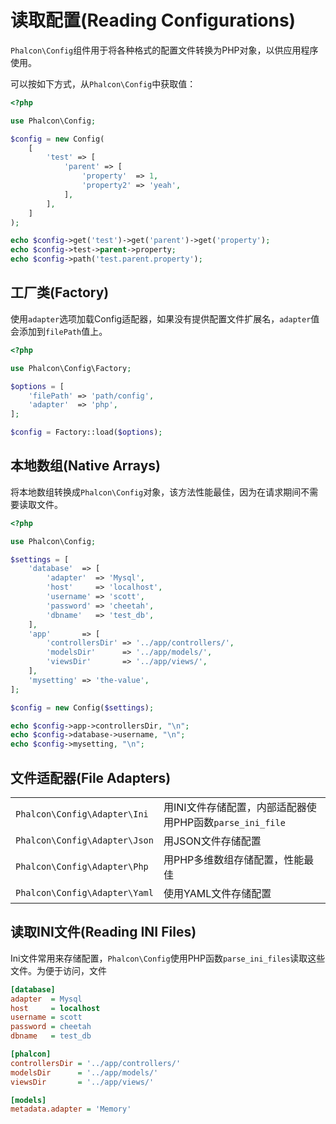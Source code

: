 # 读取配置(Reading Configurations)
`Phalcon\Config`组件用于将各种格式的配置文件转换为PHP对象，以供应用程序使用。

可以按如下方式，从`Phalcon\Config`中获取值：
```php
<?php

use Phalcon\Config;

$config = new Config(
    [
        'test' => [
            'parent' => [
                'property'  => 1,
                'property2' => 'yeah',
            ],
        ],
    ]
);

echo $config->get('test')->get('parent')->get('property');
echo $config->test->parent->property;
echo $config->path('test.parent.property');
```
## 工厂类(Factory)
使用`adapter`选项加载Config适配器，如果没有提供配置文件扩展名，`adapter`值会添加到`filePath`值上。
```php
<?php

use Phalcon\Config\Factory;

$options = [
    'filePath' => 'path/config',
    'adapter'  => 'php',
];

$config = Factory::load($options);
```
## 本地数组(Native Arrays)
将本地数组转换成`Phalcon\Config`对象，该方法性能最佳，因为在请求期间不需要读取文件。
```php
<?php

use Phalcon\Config;

$settings = [
    'database'  => [
        'adapter'  => 'Mysql',
        'host'     => 'localhost',
        'username' => 'scott',
        'password' => 'cheetah',
        'dbname'   => 'test_db',
    ],
    'app'       => [
        'controllersDir' => '../app/controllers/',
        'modelsDir'      => '../app/models/',
        'viewsDir'       => '../app/views/',
    ],
    'mysetting' => 'the-value',
];

$config = new Config($settings);

echo $config->app->controllersDir, "\n";
echo $config->database->username, "\n";
echo $config->mysetting, "\n";
```
## 文件适配器(File Adapters)

<table>
    <tbody>
        <tr>
            <td>
                <code>Phalcon\Config\Adapter\Ini</code>
            </td>
            <td>用INI文件存储配置，内部适配器使用PHP函数<code>parse_ini_file</code></td>
        </tr>
        <tr>
            <td>
                <code>Phalcon\Config\Adapter\Json</code>
            </td>
            <td>用JSON文件存储配置</td>
        </tr>
        <tr>
            <td>
                <code>Phalcon\Config\Adapter\Php</code>
            </td>
            <td>用PHP多维数组存储配置，性能最佳</td>
        </tr>
        <tr>
            <td>
                <code>Phalcon\Config\Adapter\Yaml</code>
            </td>
            <td>使用YAML文件存储配置</td>
        </tr>
    </tbody>
</table>

## 读取INI文件(Reading INI Files)
Ini文件常用来存储配置，`Phalcon\Config`使用PHP函数`parse_ini_files`读取这些文件。为便于访问，文件
```ini
[database]
adapter  = Mysql
host     = localhost
username = scott
password = cheetah
dbname   = test_db

[phalcon]
controllersDir = '../app/controllers/'
modelsDir      = '../app/models/'
viewsDir       = '../app/views/'

[models]
metadata.adapter = 'Memory'
```